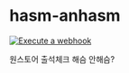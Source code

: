 # hasm-anhasm

[![Execute a webhook](https://github.com/hellodhlyn/hasm-anhasm/actions/workflows/webhook.yaml/badge.svg)](https://github.com/hellodhlyn/hasm-anhasm/actions/workflows/webhook.yaml)

원스토어 출석체크 해슴 안해슴?
